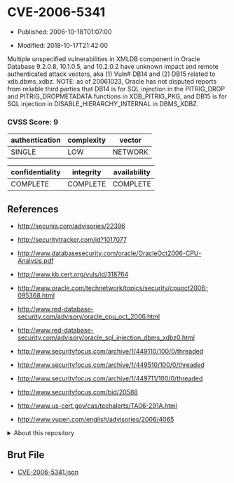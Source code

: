 # CVE-2006-5341

- Published: 2006-10-18T01:07:00

- Modified: 2018-10-17T21:42:00

Multiple unspecified vulnerabilities in XMLDB component in Oracle Database 9.2.0.8, 10.1.0.5, and 10.2.0.2 have unknown impact and remote authenticated attack vectors, aka (1) Vuln# DB14 and (2) DB15 related to xdb.dbms_xdbz.  NOTE: as of 20061023, Oracle has not disputed reports from reliable third parties that DB14 is for SQL injection in the PITRIG_DROP and PITRIG_DROPMETADATA functions in XDB_PITRIG_PKG, and DB15 is for SQL injection in DISABLE_HIERARCHY_INTERNAL in DBMS_XDBZ.

### CVSS Score: **9**

| authentication | complexity | vector |
| --- | --- | --- |
| SINGLE | LOW | NETWORK |

| confidentiality | integrity | availability |
| --- | --- | --- |
| COMPLETE | COMPLETE | COMPLETE |

## References

* http://secunia.com/advisories/22396

* http://securitytracker.com/id?1017077

* http://www.databasesecurity.com/oracle/OracleOct2006-CPU-Analysis.pdf

* http://www.kb.cert.org/vuls/id/318764

* http://www.oracle.com/technetwork/topics/security/cpuoct2006-095368.html

* http://www.red-database-security.com/advisory/oracle_cpu_oct_2006.html

* http://www.red-database-security.com/advisory/oracle_sql_injection_dbms_xdbz0.html

* http://www.securityfocus.com/archive/1/449110/100/0/threaded

* http://www.securityfocus.com/archive/1/449510/100/0/threaded

* http://www.securityfocus.com/archive/1/449711/100/0/threaded

* http://www.securityfocus.com/bid/20588

* http://www.us-cert.gov/cas/techalerts/TA06-291A.html

* http://www.vupen.com/english/advisories/2006/4065

<details>
<summary>About this repository</summary> 

  This repository is part of the project [Live Hack CVE](https://github.com/Live-Hack-CVE). Main website can be found [www.live-hack.org](https://www.live-hack.org) 
  
  Made by [Sn0wAlice](https://github.com/Sn0wAlice) for the people that care about security and need to have a feed of the latest CVEs. Hope you enjoy it, don't forget to star the repo and follow me on [Twitter](https://twitter.com/Sn0wAlice) and [Github](https://github.com/Sn0wAlice). And that is my [personnal website](https://www.alice-snow.me/)

  - [Home Page](https://github.com/Live-Hack-CVE)
  - [Framework](https://github.com/Live-Hack-CVE/cve-framework)
  - [CVE database](https://github.com/Live-Hack-CVE/full_database)
  - [Changelog](https://github.com/Live-Hack-CVE/Changelog)
</details>

## Brut File

* [CVE-2006-5341.json](https://raw.githubusercontent.com/Live-Hack-CVE/full_database/main/cves/2006/CVE-2006-5341.json)

